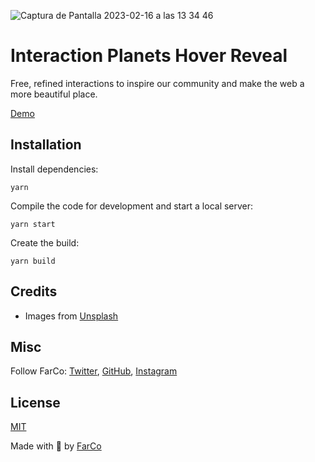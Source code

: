 ![Captura de Pantalla 2023-02-16 a las 13 34 46](https://user-images.githubusercontent.com/854320/219366676-b2d6f35b-85b8-4406-ae14-d375d5abae2f.jpg)


# Interaction Planets Hover Reveal

Free, refined interactions to inspire our community and make the web a more beautiful place.

[Demo](https://interactions-planets.onrender.com/)


## Installation

Install dependencies:

```
yarn
```

Compile the code for development and start a local server:

```
yarn start
```

Create the build:

```
yarn build
```

## Credits

- Images from [Unsplash](https://unsplash.com/)

## Misc

Follow FarCo: [Twitter](https://twitter.com/farco_studio), [GitHub](https://github.com/farco-studio), [Instagram](https://www.instagram.com/farco_studio/)

## License
[MIT](LICENSE)

Made with :green_heart: by [FarCo](http://www.farcostudio.com)
